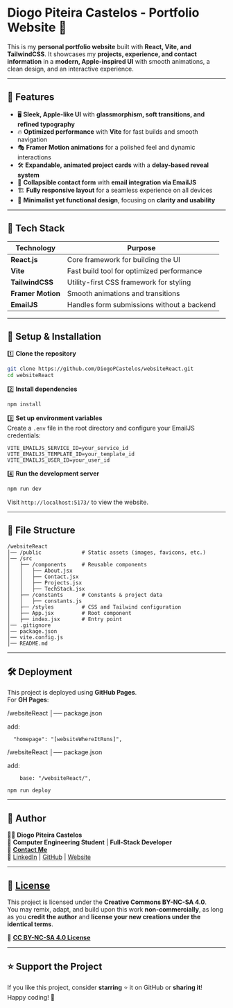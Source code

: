 # **Diogo Piteira Castelos - Portfolio Website** 🚀

This is my **personal portfolio website** built with **React, Vite, and TailwindCSS**. It showcases my **projects, experience, and contact information** in a **modern, Apple-inspired UI** with smooth animations, a clean design, and an interactive experience.

---

## **🌟 Features**

- 🖥 **Sleek, Apple-like UI** with **glassmorphism, soft transitions, and refined typography**
- 🔥 **Optimized performance** with **Vite** for fast builds and smooth navigation
- 🎭 **Framer Motion animations** for a polished feel and dynamic interactions
- 🛠 **Expandable, animated project cards** with a **delay-based reveal system**
- 📨 **Collapsible contact form** with **email integration via EmailJS**
- 🏗 **Fully responsive layout** for a seamless experience on all devices
- 🎨 **Minimalist yet functional design**, focusing on **clarity and usability**

---

## **📂 Tech Stack**

| Technology        | Purpose                                    |
| ----------------- | ------------------------------------------ |
| **React.js**      | Core framework for building the UI         |
| **Vite**          | Fast build tool for optimized performance  |
| **TailwindCSS**   | Utility-first CSS framework for styling    |
| **Framer Motion** | Smooth animations and transitions          |
| **EmailJS**       | Handles form submissions without a backend |

---

## **🚀 Setup & Installation**

1️⃣ **Clone the repository**

```bash
git clone https://github.com/DiogoPCastelos/websiteReact.git
cd websiteReact
```

2️⃣ **Install dependencies**

```bash
npm install
```

3️⃣ **Set up environment variables**  
Create a `.env` file in the root directory and configure your EmailJS credentials:

```
VITE_EMAILJS_SERVICE_ID=your_service_id
VITE_EMAILJS_TEMPLATE_ID=your_template_id
VITE_EMAILJS_USER_ID=your_user_id
```

4️⃣ **Run the development server**

```bash
npm run dev
```

Visit `http://localhost:5173/` to view the website.

---

## **📜 File Structure**

```
/websiteReact
│── /public             # Static assets (images, favicons, etc.)
│── /src
│   ├── /components     # Reusable components
│   │   ├── About.jsx
│   │   ├── Contact.jsx
│   │   ├── Projects.jsx
│   │   ├── TechStack.jsx
│   ├── /constants      # Constants & project data
│   │   ├── constants.js
│   ├── /styles         # CSS and Tailwind configuration
│   ├── App.jsx         # Root component
│   ├── index.jsx       # Entry point
│── .gitignore
│── package.json
│── vite.config.js
│── README.md
```

---

## **🛠 Deployment**

This project is deployed using **GitHub Pages**.  
For **GH Pages**:

/websiteReact
│── package.json

add:

```
  "homepage": "[websiteWhereItRuns]",
```

/websiteReact
│── package.json

add:

```
    base: "/websiteReact/",
```

```bash
npm run deploy
```

---

## **👤 Author**

👨‍💻 **Diogo Piteira Castelos**  
📍 **Computer Engineering Student** | **Full-Stack Developer**  
📧 **[Contact Me](mailto:diogo@example.com)**  
🔗 [LinkedIn](https://www.linkedin.com/in/diogopcastelos/) | [GitHub](https://github.com/DiogoPCastelos) | [Website](https://diogopcastelos.pt)

---

## **📜 [License](./LICENSE)**

This project is licensed under the **Creative Commons BY-NC-SA 4.0**.  
You may remix, adapt, and build upon this work **non-commercially**, as long as you **credit the author** and **license your new creations under the identical terms**.

🔗 **[CC BY-NC-SA 4.0 License](https://creativecommons.org/licenses/by-nc-sa/4.0/)**

---

## **⭐ Support the Project**

If you like this project, consider **starring** ⭐ it on GitHub or **sharing it**!  
Happy coding! 🚀
